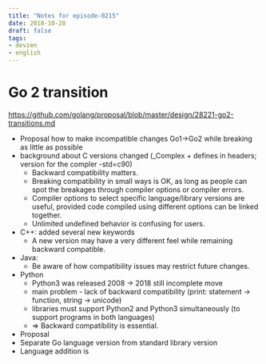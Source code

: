 ```yaml
---
title: "Notes for episode-0215"
date: 2018-10-28
draft: false
tags:
- devzen
- english
---
```


# Go 2 transition
https://github.com/golang/proposal/blob/master/design/28221-go2-transitions.md

- Proposal how to make incompatible changes Go1->Go2 while breaking as little as possible
- background about C versions changed (_Complex + defines in headers; version for the compler -std=c90)
    - Backward compatibility matters.
    - Breaking compatibility in small ways is OK, as long as people can spot the breakages through compiler options or compiler errors.
    - Compiler options to select specific language/library versions are useful, provided code compiled using different options can be linked together.
    - Unlimited undefined behavior is confusing for users.
- C++: added several new keywords
    - A new version may have a very different feel while remaining backward compatible.
- Java:
    - Be aware of how compatibility issues may restrict future changes.
- Python
    - Python3 was released 2008 -> 2018 still incomplete move
    - main problem - lack of backward compatibility (print: statement -> function, string -> unicode)
    - libraries must support Python2 and Python3 simultaneously (to support programs in both languages)
    - => Backward compatibility is essential.
- Proposal
- Separate Go language version from standard library version
- Language addition is

